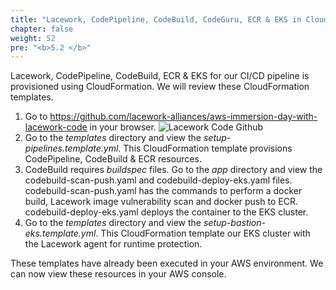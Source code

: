 ```yaml
---
title: "Lacework, CodePipeline, CodeBuild, CodeGuru, ECR & EKS in CloudFormation"
chapter: false
weight: 52
pre: "<b>5.2 </b>"
---
```


Lacework, CodePipeline, CodeBuild, ECR & EKS for our CI/CD pipeline is provisioned using CloudFormation. We will review these CloudFormation templates.


1. Go to https://github.com/lacework-alliances/aws-immersion-day-with-lacework-code in your browser.
![Lacework Code Github](/images/lacework-code-github.png)
2. Go to the _templates_ directory and view the _setup-pipelines.template.yml_. This CloudFormation template provisions CodePipeline, CodeBuild & ECR resources.
3. CodeBuild requires _buildspec_ files. Go to the _app_ directory and view the codebuild-scan-push.yaml and codebuild-deploy-eks.yaml files. codebuild-scan-push.yaml has the commands to perform a docker build, Lacework image vulnerability scan and docker push to ECR. codebuild-deploy-eks.yaml deploys the container to the EKS cluster.
4. Go to the _templates_ directory and view the _setup-bastion-eks.template.yml_. This CloudFormation template our EKS cluster with the Lacework agent for runtime protection.

These templates have already been executed in your AWS environment. We can now view these resources in your AWS console.